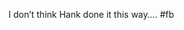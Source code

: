 <!--
id: 1151487666
link: http://kevinisom.info/post/1151487666/i-dont-think-hank-done-it-this-way-fb
slug: i-dont-think-hank-done-it-this-way-fb
date: Mon Sep 20 2010 07:20:25 GMT+1200 (NZST)
raw: {"blog_name":"kevinisom","id":1151487666,"post_url":"http://kevinisom.info/post/1151487666/i-dont-think-hank-done-it-this-way-fb","slug":"i-dont-think-hank-done-it-this-way-fb","type":"text","date":"2010-09-19 19:20:25 GMT","timestamp":1284924025,"state":"published","format":"html","reblog_key":"D0AeYalh","tags":[],"short_url":"http://tmblr.co/Zw68Yy14eawo","highlighted":[],"feed_item":"http://twitter.com/kev_nz/statuses/24921407525","from_feed_id":"650289","note_count":0,"title":null,"body":"<p>I don&#8217;t think Hank done it this way&#8230;. #fb</p>"}
publish: 2010-09-020
tags: 
title: null
-->


I don’t think Hank done it this way…. \#fb


